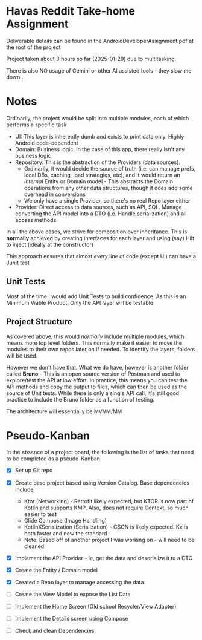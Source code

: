 # Havas Reddit Take-home Assignment

Deliverable details can be found in the AndroidDeveloperAssignment.pdf at the root of the project

Project taken about 3 hours so far (2025-01-29) due to multitasking.

There is also NO usage of Gemini or other AI assisted tools - they slow me down...

# Notes

Ordinarily, the project would be split into multiple modules, each of which performs a specific task

- UI: This layer is inherently dumb and exists to print data only. Highly Android code-dependent
- Domain: Business logic. In the case of this app, there really isn't any business logic
- Repository: This is the abstraction of the Providers (data sources).
  - Ordinarily, it would decide the source of truth (i.e. can manage prefs, local DBs, caching, load strategies, etc), and it would return an *internal* Entity or Domain model - This abstracts the Domain operations from any other data structures, though it does add some overhead in conversions
  - We only have a single Provider, so there's no real Repo layer either
- Provider: Direct access to data sources, such as API, SQL. Manage converting the API model into a DTO (i.e. Handle serialization) and all access methods

In all the above cases, we strive for composition over inheritance. This is **normally** achieved by creating interfaces for each layer and using (say) Hilt to inject (ideally at the constructor)

This approach ensures that almost *every* line of code (except UI) can have a Junit test


## Unit Tests

Most of the time I would add Unit Tests to build confidence. As this is an Minimum Viable Product, Only the API layer will be testable


## Project Structure

As covered above, this would *normally* include multiple modules, which means more top level folders. This normally make it easier to move the modules to their own repos later on if needed. To identify the layers, folders will be used.

However we don't have that. What we do have, however is another folder called **Bruno** - This is an open source version of Postman and used to explore/test the API at low effort. In practice, this means you can test the API methods and copy the output to files, which can then be used as the source of Unit tests. While there is only a single API call, it's still good practice to include the Bruno folder as a function of testing.

The architecture will essentially be MVVM/MVI

# Pseudo-Kanban

In the absence of a project board, the following is the list of tasks that need to be completed as a pseudo-Kanban

- [X] Set up Git repo
- [X] Create base project based using Version Catalog. Base dependencies include
	- Ktor (Networking) - Retrofit likely expected, but KTOR is now part of Kotlin and supports KMP. Also, does not require Context, so much easier to test
	- Glide Compose (Image Handling)
	- KotlinXSerialization (Serialization) - GSON is likely expected. Kx is both faster and now the standard
	- Note: Based off of another project I was working on - will need to be cleaned
- [X] Implement the API Provider - ie, get the data and deserialize it to a DTO
- [X] Create the Entity / Domain model
- [X] Created a Repo layer to manage accessing the data
- [ ] Create the View Model to expose the List Data
- [ ] Implement the Home Screen (Old school Recycler/View Adapter)
- [ ] Implement the Details screen using Compose
- [ ] Check and clean Dependencies



